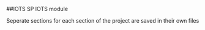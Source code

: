 ##IOTS
SP IOTS module

Seperate sections for each section of the project are saved in their own files
